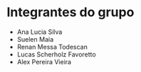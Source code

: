 # Integrantes do grupo

* Ana Lucia Silva
* Suelen Maia
* Renan Messa Todescan
* Lucas Scherholz Favoretto
* Alex Pereira Vieira
